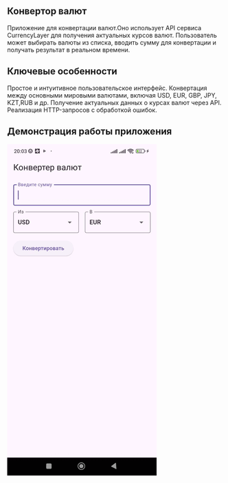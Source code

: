 ## Конвертор валют
Приложение для конвертации валют.Оно использует API сервиса CurrencyLayer для получения актуальных курсов валют. 
Пользователь может выбирать валюты из списка, вводить сумму для конвертации и получать результат в реальном времени.

## Ключевые особенности
Простое и интуитивное пользовательское интерфейс.
Конвертация между основными мировыми валютами, включая USD, EUR, GBP, JPY, KZT,RUB и др.
Получение актуальных данных о курсах валют через API.
Реализация HTTP-запросов с обработкой ошибок.

## Демонстрация работы приложения
![Демонстрация приложения](demo.gif)


